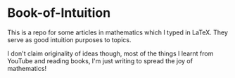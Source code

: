 # Book-of-Intuition
This is a repo for some articles in mathematics which I typed in LaTeX. They serve as good
intuition purposes to topics.

I don't claim originality of ideas though, most of the things I learnt from YouTube and reading
books, I'm just writing to spread the joy of mathematics!
